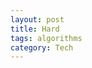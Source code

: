 ```yaml
---
layout: post
title: Hard
tags: algorithms
category: Tech 
---
```


<script src="https://gist.github.com/selimslab/28dce41a46b96c556421c58dfb5acbc9.js"></script>



